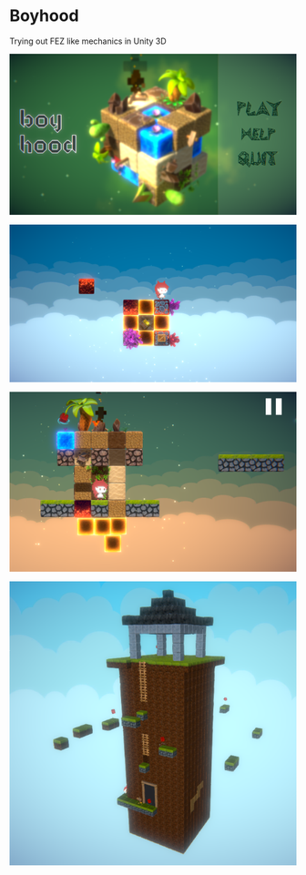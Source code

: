 # Boyhood
Trying out FEZ like mechanics in Unity 3D

  ![](https://github.com/mrsan9/Boyhood---Fez-Mechanics/blob/master/ScreenShots/ss1.PNG)

  ![](https://github.com/mrsan9/Boyhood---Fez-Mechanics/blob/master/ScreenShots/ss2.PNG)
  
  ![](https://github.com/mrsan9/Boyhood---Fez-Mechanics/blob/master/ScreenShots/ss3.PNG)
  
  ![](https://github.com/mrsan9/Boyhood---Fez-Mechanics/blob/master/ScreenShots/ss4.PNG)
